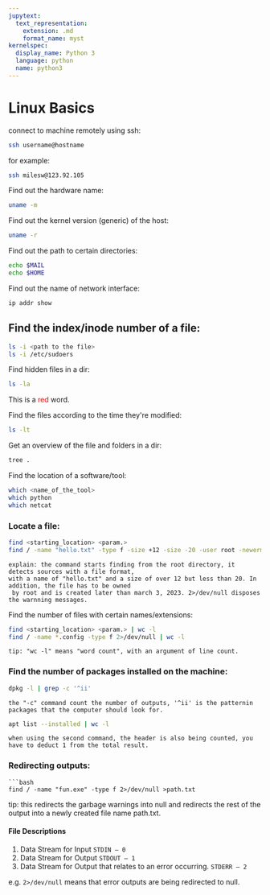 ```yaml
---
jupytext:
  text_representation:
    extension: .md
    format_name: myst
kernelspec:
  display_name: Python 3
  language: python
  name: python3
---
```


# Linux Basics

connect to machine remotely using ssh:
```bash
ssh username@hostname
```
for example:
```bash
ssh milesw@123.92.105
```
Find out the hardware name:
```bash
uname -m
```
Find out the kernel version (generic) of the host:
```bash
uname -r
```

Find out the path to certain directories:
```bash
echo $MAIL
echo $HOME
```

Find out the name of network interface:
```bash
ip addr show
```

## Find the index/inode number of a file:
```bash
ls -i <path to the file>
ls -i /etc/sudoers
```
Find hidden files in a dir:
```bash
ls -la
```
This is a <span style="color: red;">red</span> word.

Find the files according to the time they're modified:
```bash
ls -lt
```
Get an overview of the file and folders in a dir:
```bash
tree .
```
Find the location of a software/tool:
```bash
which <name_of_the_tool>
which python
which netcat
```
### Locate a file:

```bash
find <starting_location> <param.>
find / -name "hello.txt" -type f -size +12 -size -20 -user root -newermt 2023-03-03 2>/dev/null
```
```{note}
explain: the command starts finding from the root directory, it detects sources with a file format, 
with a name of "hello.txt" and a size of over 12 but less than 20. In addition, the file has to be owned
 by root and is created later than march 3, 2023. 2>/dev/null disposes the warnning messages.
```
Find the number of files with certain names/extensions:
```bash
find <starting_location> <param.> | wc -l
find / -name *.config -type f 2>/dev/null | wc -l
```
```{tip}
tip: "wc -l" means "word count", with an argument of line count.
```

### Find the number of packages installed on the machine:
```bash
dpkg -l | grep -c '^ii'
```
```{tip}
the "-c" command count the number of outputs, '^ii' is the patternin packages that the computer should look for.
```
```bash
apt list --installed | wc -l
```
```{warning}
when using the second command, the header is also being counted, you have to deduct 1 from the total result.
```

### Redirecting outputs:
```{note}
```bash
find / -name "fun.exe" -type f 2>/dev/null >path.txt
```
tip: this redirects the garbage warnings into null and redirects the rest of the output into a newly created file name path.txt.
#### File Descriptions

1. Data Stream for Input
	`STDIN – 0`
2. Data Stream for Output
	`STDOUT – 1`
3. Data Stream for Output that relates to an error occurring.
	`STDERR – 2`

e.g. `2>/dev/null` means that error outputs are being redirected to null.


